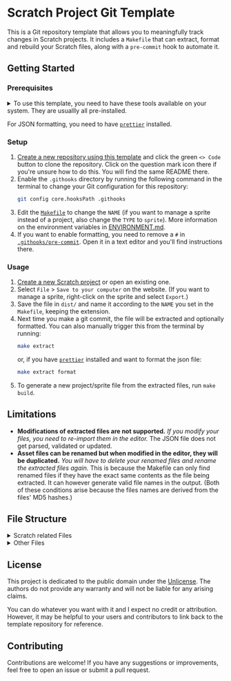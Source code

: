 # Scratch Project Git Template

This is a Git repository template that allows you to meaningfully track changes in Scratch projects. It includes a `Makefile` that can extract, format and rebuild your Scratch files, along with a `pre-commit` hook to automate it.

## Getting Started

### Prerequisites

<details>
	<summary>To use this template, you need to have these tools available on your system. They are usuallly all pre-installed.</summary>

- [`Git`](https://git-scm.com/), obviously.
- [`Make`](https://www.gnu.org/software/make/), the backbone of this project. It can run the commands this template provides. Usually pre-installed.
- `md5sum`: A command-line tool for calculating MD5 hashes. Comes with [`coreutils`](https://www.gnu.org/software/coreutils/), which is usually pre-installed.
- [`zip`](https://infozip.sourceforge.net/): Needed to zip and unzip Scratch projects. Usually pre-installed.

</details>

For JSON formatting, you need to have [`prettier`](https://prettier.io/) installed.

### Setup

1. [Create a new repository using this template](https://github.com/new?template_name=Scratch&template_owner=moritztim) and click the green `<> Code` button to clone the repository. Click on the question mark icon there if you're unsure how to do this. You will find the same README there.
2. Enable the `.githooks` directory by running the following command in the terminal to change your Git configuration for this repository:
   ```bash
   git config core.hooksPath .githooks
   ```
3. Edit the [`Makefile`](Makefile) to change the `NAME` (if you want to manage a sprite instead of a project, also change the `TYPE` to `sprite`). More information on the environment variables in [ENVIRONMENT.md](ENVIRONMENT.md).
4. If you want to enable formatting, you need to remove a `#` in [`.githooks/pre-commit`](.githooks/pre-commit). Open it in a text editor and you'll find instructions there.

### Usage

1. [Create a new Scratch project](https://scratch.mit.edu/projects/editor/) or open an existing one.
2. Select `File` > `Save to your computer` on the website. (If you want to manage a sprite, right-click on the sprite and select `Export`.)
3. Save the file in `dist/` and name it according to the `NAME` you set in the `Makefile`, keeping the extension.
4. Next time you make a git commit, the file will be extracted and optionally formatted. You can also manually trigger this from the terminal by running:
   ```bash
   make extract
   ```
   or, if you have [`prettier`](https://prettier.io/) installed and want to format the json file:
   ```bash
   make extract format
   ```
5. To generate a new project/sprite file from the extracted files, run `make build`.

## Limitations
- **Modifications of extracted files are not supported.** *If you modify your files, you need to re-import them in the editor.* The JSON file does not get parsed, validated or updated.
- **Asset files can be renamed but when modified in the editor, they will be duplicated.** *You will have to delete your renamed files and rename the extracted files again.* This is because the Makefile can only find renamed files if they have the exact same contents as the file being extracted. It can however generate valid file names in the output. (Both of these conditions arise because the files names are derived from the files' MD5 hashes.)

## File Structure

<details>
	<summary>Scratch related Files</summary>

You can modify the file structure in the [`Makefile`](Makefile). By default it looks like this:

| File                                                                                                   | Description                                                                                                                                                                                                                                                                                                                                     |
|--------------------------------------------------------------------------------------------------------|-------------------------------------------------------------------------------------------------------------------------------------------------------------------------------------------------------------------------------------------------------------------------------------------------------------------------------------------------|
| [`src/assets/83a9787d4cb6f3b7632b4ddfebf74367.wav`](src/assets/83a9787d4cb6f3b7632b4ddfebf74367.wav)   | **Asset files like sounds and images.** You can rename and edit these but the next time you extract, they will show up with a cryptic name again. You can even delete them after running `make build` once, since this copies them to [`dist/assets/`](dist/assets/). That way you can keep only the ones that you're actually going to change. |
| [`src/project.json`](src/project.json) or [`src/sprite.json`](src/sprite.json)                         | **The main Data file. This tracks changes to the project or sprite** and can even allow you to fine tune some values. Don't go crazy with this though as it can easily cause undefined behavior after building and opening the project in Scratch.                                                                                              |
| [`dist/project.sb3`](dist/) or [`dist/sprite1.sb3`](dist/)                                             | **The compressed Scratch project or sprite file.** This will be named according to the `NAME` you set in the `Makefile`. You can upload this to Scratch by selecting `File` > `Load from your computer` on the website. If you didn't mess with it, it will work with no compromises.                                                           |
| [`dist/assets/83a9787d4cb6f3b7632b4ddfebf74367.wav`](dist/assets/83a9787d4cb6f3b7632b4ddfebf74367.wav) | **Automatically generated files.** These are the files that are created when you run `make build`. They are copies of the files in [`src/assets/`](src/assets/) but with the correct names. You may delete them if you keep the respective files in [`src/assets/`](src/assets/) but they will be recreated when you run `make build`.          |

</details>
<details>
	<summary>Other Files</summary>

| File                                         | Description                                                                                                                                                                             |
|----------------------------------------------|-----------------------------------------------------------------------------------------------------------------------------------------------------------------------------------------|
| [`Makefile`](Makefile)                       | **The main file that contains all the commands.** You can modify its variables to change the file structure or add new commands for your own needs.                                     |
| [.githooks/pre-commit](.githooks/pre-commit) | **A simple shell script that runs `make` before every commit.** You can modify it to toggle formatting. It will only run if you enable it acording to the [setup instructions](#setup). |
| [README.md](README.md)                       | **Instructions for using this template.** You should replace this with your own.                                                                                                        |
| [LICENSE](LICENSE)                           | **The terms of the template's License.** For more information, read the file.                                                                                                           |
| [`dist/.gitkeep`](dist/.gitkeep)             | **A placeholder** because git doesn't track empty directories. You can remove it.                                                                                                       |
| [.gitignore](.gitignore)                     | **A note for git** to ignore the `dist/` directory, since it only contains redundant files that are derived from the `src/` directory.                                                  |

</details>

## License

This project is dedicated to the public domain under the [Unlicense](LICENSE). The authors do not provide any warranty and will not be liable for any arising claims.

You can do whatever you want with it and I expect no credit or attribution. However, it may be helpful to your users and contributors to link back to the template repository for reference.

## Contributing

Contributions are welcome! If you have any suggestions or improvements, feel free to open an issue or submit a pull request.
